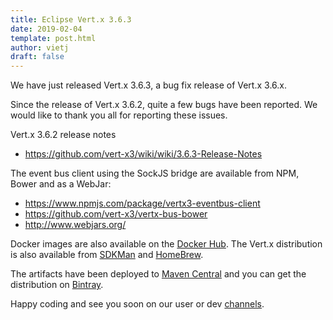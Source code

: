 ```yaml
---
title: Eclipse Vert.x 3.6.3
date: 2019-02-04
template: post.html
author: vietj
draft: false
---
```


We have just released Vert.x 3.6.3, a bug fix release of Vert.x 3.6.x.

Since the release of Vert.x 3.6.2, quite a few bugs have been reported. We would like to thank you all for reporting these issues.

Vert.x 3.6.2 release notes

* https://github.com/vert-x3/wiki/wiki/3.6.3-Release-Notes

The event bus client using the SockJS bridge are available from NPM, Bower and as a WebJar:

* https://www.npmjs.com/package/vertx3-eventbus-client
* https://github.com/vert-x3/vertx-bus-bower
* http://www.webjars.org/

Docker images are also available on the [Docker Hub](https://hub.docker.com/u/vertx/). The Vert.x distribution is also available from [SDKMan](http://sdkman.io/index.html) and [HomeBrew](http://brew.sh/).

The artifacts have been deployed to [Maven Central](http://search.maven.org/#search%7Cga%7C1%7Cg%3A%22io.vertx%22%20AND%20v%3A%223.6.3%22) and you can get the distribution on [Bintray](https://bintray.com/vertx/downloads/distribution/3.6.3/view).

Happy coding and see you soon on our user or dev [channels](https://vertx.io/community).
